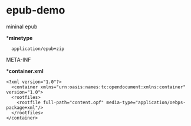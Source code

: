 # epub-demo
mininal epub

***minetype**
```
  application/epub+zip
```
META-INF

  ***container.xml**
  
```
<?xml version="1.0"?>
  <container xmlns="urn:oasis:names:tc:opendocument:xmlns:container" version="1.0">
  <rootfiles>
    <rootfile full-path="content.opf" media-type="application/oebps-package+xml"/>
  </rootfiles>
</container>
```
